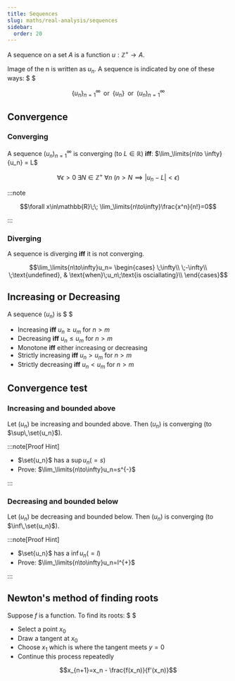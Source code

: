 ```yaml
---
title: Sequences
slug: maths/real-analysis/sequences
sidebar:
  order: 20
---
```


A sequence on a set $A$ is a function $u:\mathbb{Z}^{+}\rightarrow A$.

Image of the n is written as $u_n$. A sequence is indicated by one of these
ways: $ $

```math
\Big\{u_n\Big\}_{n=1}^{\infty}
\;\;
\text{or}
\;\;
\Big\{u_n\Big\}
\;\;
\text{or}
\;\;
\Big(u_n\Big)_{n=1}^{\infty}
```

## Convergence

### Converging

A sequence $\big(u_n\big)_{n=1}^{\infty}$ is converging (to $L\in\mathbb{R}$)
**iff**: $\lim_\limits{n\to \infty}{u_n} = L$

```math
\forall \epsilon > 0\;
\exists N\in\mathbb{Z}^{+}
\;
\forall n
\;
(
n > N
\implies
|u_n-L| < \epsilon
)
```

:::note

```math
\forall x\in\mathbb{R}\;\;
\lim_\limits{n\to\infty}\frac{x^n}{n!}=0
```

:::

### Diverging

A sequence is diverging **iff** it is not converging.

```math
\lim_\limits{n\to\infty}u_n=
\begin{cases}
\;\infty\\
\;-\infty\\
\;\text{undefined}, & \text{when}\;u_n\;\text{is osciallating}\\
\end{cases}
```

## Increasing or Decreasing

A sequence $\big(u_n\big)$ is $ $

- Increasing **iff** $u_n\ge u_m$ for $n>m$
- Decreasing **iff** $u_n\le u_m$ for $n>m$
- Monotone **iff** either increasing or decreasing
- Strictly increasing **iff** $u_n\gt u_m$ for $n>m$
- Strictly decreasing **iff** $u_n\lt u_m$ for $n>m$

## Convergence test

### Increasing and bounded above

Let $\big(u_n\big)$ be increasing and bounded above. Then $\big(u_n\big)$ is
converging (to $\sup\,\set{u_n}$).

:::note[Proof Hint]

- $\set{u_n}$ has a $\sup u_n (= s)$
- Prove: $\lim_\limits{n\to\infty}u_n=s^{-}$

:::

### Decreasing and bounded below

Let $\big(u_n\big)$ be decreasing and bounded below. Then $\big(u_n\big)$ is
converging (to $\inf\,\set{u_n}$).

:::note[Proof Hint]

- $\set{u_n}$ has a $\inf u_n (= l)$
- Prove: $\lim_\limits{n\to\infty}u_n=l^{+}$

:::

## Newton's method of finding roots

Suppose $f$ is a function. To find its roots: $ $

- Select a point $x_0$
- Draw a tangent at $x_0$
- Choose $x_1$ which is where the tangent meets $y=0$
- Continue this process repeatedly

```math
x_{n+1}=x_n - \frac{f(x_n)}{f'(x_n)}
```
